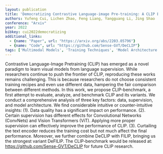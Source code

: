 ```yaml
---
layout: publication
title: 'Democratizing Contrastive Language-image Pre-training: A CLIP Benchmark Of Data, Model, And Supervision'
authors: Yufeng Cui, Lichen Zhao, Feng Liang, Yangguang Li, Jing Shao
conference: "Arxiv"
year: 2022
bibkey: cui2022democratizing
additional_links:
  - {name: "Paper", url: "https://arxiv.org/abs/2203.05796"}
  - {name: "Code", url: "https://github.com/Sense-GVT/DeCLIP"}
tags: ['Multimodal Models', 'Training Techniques', 'Model Architecture', 'Pretraining Methods', 'Transformer', 'Has Code', 'Pre-Training']
---
```

Contrastive Language-Image Pretraining (CLIP) has emerged as a novel paradigm
to learn visual models from language supervision. While researchers continue to
push the frontier of CLIP, reproducing these works remains challenging. This is
because researchers do not choose consistent training recipes and even use
different data, hampering the fair comparison between different methods. In
this work, we propose CLIP-benchmark, a first attempt to evaluate, analyze, and
benchmark CLIP and its variants. We conduct a comprehensive analysis of three
key factors: data, supervision, and model architecture. We find considerable
intuitive or counter-intuitive insights: (1). Data quality has a significant
impact on performance. (2). Certain supervision has different effects for
Convolutional Networks (ConvNets) and Vision Transformers (ViT). Applying more
proper supervision can effectively improve the performance of CLIP. (3).
Curtailing the text encoder reduces the training cost but not much affect the
final performance. Moreover, we further combine DeCLIP with FILIP, bringing us
the strongest variant DeFILIP. The CLIP-benchmark would be released at:
https://github.com/Sense-GVT/DeCLIP for future CLIP research.
